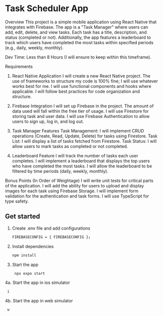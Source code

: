 # Task Scheduler App 

Overview
This project is a simple mobile application using React Native that integrates with Firebase. The app is a "Task Manager" where users can add, edit, delete, and view tasks. Each task has a title, description, and status (completed or not). Additionally, the app features a leaderboard to track which users have completed the most tasks within specified periods (e.g., daily, weekly, monthly).

Dev Time: Less than 8 Hours (I will ensure to keep within this timeframe).

Requirements
1. React Native Application
I will create a new React Native project. The use of frameworks to structure my code is 100% fine; I will use whatever works best for me.
I will use functional components and hooks where applicable.
I will follow best practices for code organization and structure.

2. Firebase Integration
I will set up Firebase in the project. The amount of data used will fall within the free tier of usage.
I will use Firestore for storing task and user data.
I will use Firebase Authentication to allow users to sign up, log in, and log out.

3. Task Manager Features
Task Management: I will implement CRUD operations (Create, Read, Update, Delete) for tasks using Firestore.
Task List: I will display a list of tasks fetched from Firestore.
Task Status: I will allow users to mark tasks as completed or not completed.

4. Leaderboard Feature
I will track the number of tasks each user completes.
I will implement a leaderboard that displays the top users who have completed the most tasks.
I will allow the leaderboard to be filtered by time periods (daily, weekly, monthly).

Bonus Points (In Order of Weightage)
I will write unit tests for critical parts of the application.
I will add the ability for users to upload and display images for each task using Firebase Storage.
I will implement form validation for the authentication and task forms.
I will use TypeScript for type safety.

## Get started
1. Create .env file and add configurations
   ```bash
   FIREBASECONFIG = { FIREBASECONFIG };
   ```

3. Install dependencies

   ```bash
   npm install
   ```

4. Start the app

   ```bash
    npx expo start
   ```

4a. Start the app in ios simulator

   ```bash
    i
   ```
4b. Start the app in web simulator 

   ```bash
    w
   ```
